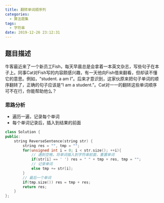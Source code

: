 ```yaml
---
title: 翻转单词顺序列
categories:
  - 算法题集
tags:
  - 字符串
date: 2019-12-26 23:12:31
---
```


## 题目描述
牛客最近来了一个新员工Fish，每天早晨总是会拿着一本英文杂志，写些句子在本子上。同事Cat对Fish写的内容颇感兴趣，有一天他向Fish借来翻看，但却读不懂它的意思。例如，“student. a am I”。后来才意识到，这家伙原来把句子单词的顺序翻转了，正确的句子应该是“I am a student.”。Cat对一一的翻转这些单词顺序可不在行，你能帮助他么？

### 思路分析
- 遍历一遍，记录每个单词
- 每个单词记录后，插入到结果的前面

```C++
class Solution {
public:
    string ReverseSentence(string str) {
        string res = "", tmp = "";
        for(unsigned int i = 0; i < str.size(); ++i){
            // 遇到空格，将单词插入到字符串前面，重置单词
            if(str[i] == ' ') res = " " + tmp + res, tmp = "";
            // 记录单词
            else tmp += str[i];
        }
        // 最后一个单词
        if(tmp.size()) res = tmp + res;
        return res;
    }
};
```